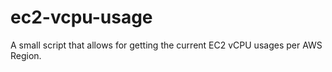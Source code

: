 # ec2-vcpu-usage
A small script that allows for getting the current EC2 vCPU usages per AWS Region.
